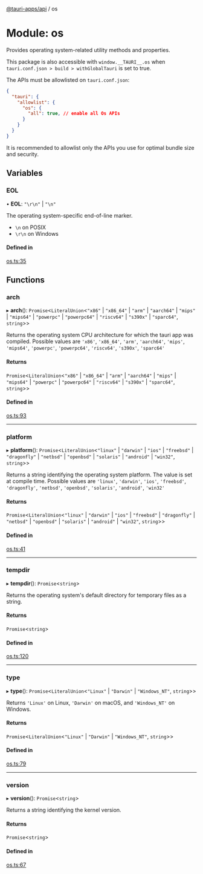 [@tauri-apps/api](../README.md) / os

# Module: os

Provides operating system-related utility methods and properties.

This package is also accessible with `window.__TAURI__.os` when `tauri.conf.json > build > withGlobalTauri` is set to true.

The APIs must be allowlisted on `tauri.conf.json`:
```json
{
  "tauri": {
    "allowlist": {
      "os": {
        "all": true, // enable all Os APIs
      }
    }
  }
}
```
It is recommended to allowlist only the APIs you use for optimal bundle size and security.

## Variables

### EOL

• **EOL**: ``"\r\n"`` \| ``"\n"``

The operating system-specific end-of-line marker.
- `\n` on POSIX
- `\r\n` on Windows

#### Defined in

[os.ts:35](https://github.com/tauri-apps/tauri/blob/e1b2d2b/tooling/api/src/os.ts#L35)

## Functions

### arch

▸ **arch**(): `Promise`<`LiteralUnion`<``"x86"`` \| ``"x86_64"`` \| ``"arm"`` \| ``"aarch64"`` \| ``"mips"`` \| ``"mips64"`` \| ``"powerpc"`` \| ``"powerpc64"`` \| ``"riscv64"`` \| ``"s390x"`` \| ``"sparc64"``, `string`\>\>

Returns the operating system CPU architecture for which the tauri app was compiled. Possible values are `'x86'`, `'x86_64'`, `'arm'`, `'aarch64'`, `'mips'`, `'mips64'`, `'powerpc'`, `'powerpc64'`, `'riscv64'`, `'s390x'`, `'sparc64'`

#### Returns

`Promise`<`LiteralUnion`<``"x86"`` \| ``"x86_64"`` \| ``"arm"`` \| ``"aarch64"`` \| ``"mips"`` \| ``"mips64"`` \| ``"powerpc"`` \| ``"powerpc64"`` \| ``"riscv64"`` \| ``"s390x"`` \| ``"sparc64"``, `string`\>\>

#### Defined in

[os.ts:93](https://github.com/tauri-apps/tauri/blob/e1b2d2b/tooling/api/src/os.ts#L93)

___

### platform

▸ **platform**(): `Promise`<`LiteralUnion`<``"linux"`` \| ``"darwin"`` \| ``"ios"`` \| ``"freebsd"`` \| ``"dragonfly"`` \| ``"netbsd"`` \| ``"openbsd"`` \| ``"solaris"`` \| ``"android"`` \| ``"win32"``, `string`\>\>

Returns a string identifying the operating system platform.
The value is set at compile time. Possible values are `'linux'`, `'darwin'`, `'ios'`, `'freebsd'`, `'dragonfly'`, `'netbsd'`, `'openbsd'`, `'solaris'`, `'android'`, `'win32'`

#### Returns

`Promise`<`LiteralUnion`<``"linux"`` \| ``"darwin"`` \| ``"ios"`` \| ``"freebsd"`` \| ``"dragonfly"`` \| ``"netbsd"`` \| ``"openbsd"`` \| ``"solaris"`` \| ``"android"`` \| ``"win32"``, `string`\>\>

#### Defined in

[os.ts:41](https://github.com/tauri-apps/tauri/blob/e1b2d2b/tooling/api/src/os.ts#L41)

___

### tempdir

▸ **tempdir**(): `Promise`<`string`\>

Returns the operating system's default directory for temporary files as a string.

#### Returns

`Promise`<`string`\>

#### Defined in

[os.ts:120](https://github.com/tauri-apps/tauri/blob/e1b2d2b/tooling/api/src/os.ts#L120)

___

### type

▸ **type**(): `Promise`<`LiteralUnion`<``"Linux"`` \| ``"Darwin"`` \| ``"Windows_NT"``, `string`\>\>

Returns `'Linux'` on Linux, `'Darwin'` on macOS, and `'Windows_NT'` on Windows.

#### Returns

`Promise`<`LiteralUnion`<``"Linux"`` \| ``"Darwin"`` \| ``"Windows_NT"``, `string`\>\>

#### Defined in

[os.ts:79](https://github.com/tauri-apps/tauri/blob/e1b2d2b/tooling/api/src/os.ts#L79)

___

### version

▸ **version**(): `Promise`<`string`\>

Returns a string identifying the kernel version.

#### Returns

`Promise`<`string`\>

#### Defined in

[os.ts:67](https://github.com/tauri-apps/tauri/blob/e1b2d2b/tooling/api/src/os.ts#L67)
